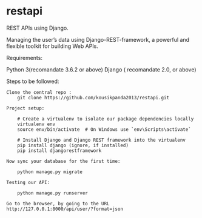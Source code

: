 # restapi
REST APIs using Django.

Managing the user’s data using Django-REST-framework, a powerful and flexible toolkit for building Web APIs.

Requirements:

Python 3(recomandate 3.6.2 or above)
Django ( recomandate 2.0, or above)

Steps to be followed:

	Clone the central repo :
		git clone https://github.com/kousikpanda2013/restapi.git

	Project setup:
		
		# Create a virtualenv to isolate our package dependencies locally
		virtualenv env
		source env/bin/activate  # On Windows use `env\Scripts\activate`

		# Install Django and Django REST framework into the virtualenv
		pip install django (ignore, if installed)
		pip install djangorestframework

	Now sync your database for the first time:

		python manage.py migrate			

	Testing our API:

		python manage.py runserver		

	Go to the browser, by going to the URL http://127.0.0.1:8000/api/user/?format=json